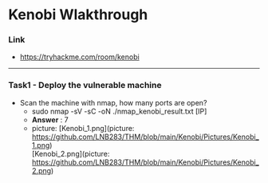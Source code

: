 # Kenobi Wlakthrough
### Link
- https://tryhackme.com/room/kenobi
------------------------
### Task1 -  Deploy the vulnerable machine
- Scan the machine with nmap, how many ports are open?
    - sudo nmap -sV -sC -oN ./nmap_kenobi_result.txt [IP]
    - **Answer** : 7
    - picture: [Kenobi_1.png](picture: https://github.com/LNB283/THM/blob/main/Kenobi/Pictures/Kenobi_1.png)<br>
                [Kenobi_2.png](picture: https://github.com/LNB283/THM/blob/main/Kenobi/Pictures/Kenobi_2.png)